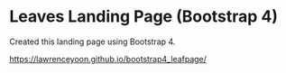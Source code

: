 # Leaves Landing Page (Bootstrap 4)

Created this landing page using Bootstrap 4.

https://lawrenceyoon.github.io/bootstrap4_leafpage/
